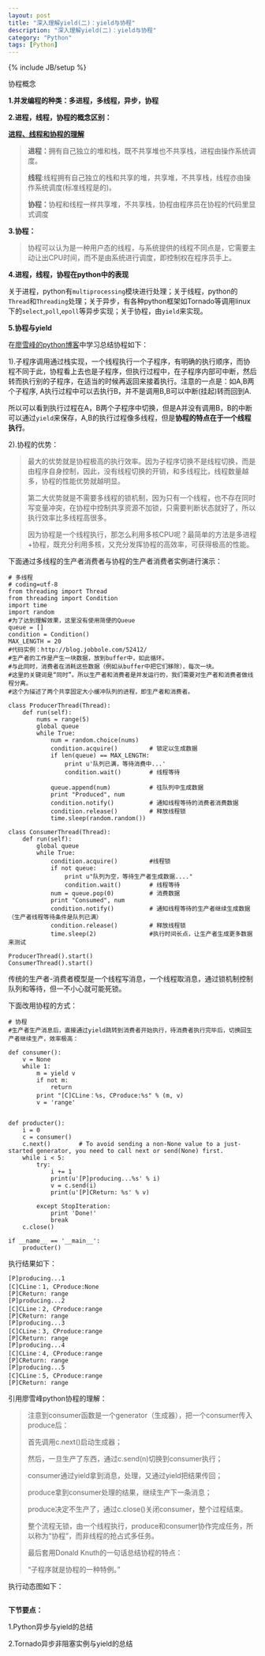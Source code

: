 ```yaml
---
layout: post
title: "深入理解yield(二)：yield与协程"
description: "深入理解yield(二)：yield与协程"
category: "Python"
tags: [Python]
---
```

{% include JB/setup %}

<p>协程概念</p>

<p><strong>1.并发编程的种类：多进程，多线程，异步，协程</strong></p>

<p><strong>2.进程，线程，协程的概念区别：</strong></p>

<p><a href="http://blog.leiqin.info/2012/12/02/%E8%BF%9B%E7%A8%8B%E3%80%81%E7%BA%BF%E7%A8%8B%E5%92%8C%E5%8D%8F%E7%A8%8B%E7%9A%84%E7%90%86%E8%A7%A3.html"><strong>进程、线程和协程的理解</strong></a></p>

<blockquote>
  <p><strong>进程：</strong>拥有自己独立的堆和栈，既不共享堆也不共享栈，进程由操作系统调度。</p>
  
  <p><strong>线程</strong>:线程拥有自己独立的栈和共享的堆，共享堆，不共享栈，线程亦由操作系统调度(标准线程是的)。</p>
  
  <p><strong>协程：</strong>协程和线程一样共享堆，不共享栈，协程由程序员在协程的代码里显式调度</p>
</blockquote>

<!--more-->

<p><strong>3.协程：</strong></p>

<blockquote>
  <p>协程可以认为是一种用户态的线程，与系统提供的线程不同点是，它需要主动让出CPU时间，而不是由系统进行调度，即控制权在程序员手上。</p>
</blockquote>

<p><strong>4.进程，线程，协程在python中的表现</strong></p>

<p>关于进程，python有<code>multiprocessing</code>模块进行处理；关于线程，python的<code>Thread</code>和<code>Threading</code>处理；关于异步，有各种python框架如Tornado等调用linux下的<code>select</code>,<code>poll</code>,<code>epoll</code>等异步实现；关于协程，由<code>yield</code>来实现。</p>

<p><strong>5.协程与yield</strong></p>

<p>在<a href="http://www.liaoxuefeng.com/wiki/001374738125095c955c1e6d8bb493182103fac9270762a000/0013868328689835ecd883d910145dfa8227b539725e5ed000">廖雪峰的python博客</a>中学习总结协程如下：</p>

<p>1).子程序调用通过栈实现，一个线程执行一个子程序，有明确的执行顺序，而协程不同于此，协程看上去也是子程序，但执行过程中，在子程序内部可中断，然后转而执行别的子程序，在适当的时候再返回来接着执行。注意的一点是：如A,B两个子程序, A执行过程中可以去执行B，并不是调用B,B可以中断(挂起)转而回到A.</p>

<p>所以可以看到执行过程在A，B两个子程序中切换，但是A并没有调用B，B的中断可以通过<code>yield</code>来保存，A,B的执行过程像多线程，但是<strong>协程的特点在于一个线程执行</strong>。</p>

<p>2).协程的优势：</p>

<blockquote>
  <p>最大的优势就是协程极高的执行效率。因为子程序切换不是线程切换，而是由程序自身控制，因此，没有线程切换的开销，和多线程比，线程数量越多，协程的性能优势就越明显。</p>
  
  <p>第二大优势就是不需要多线程的锁机制，因为只有一个线程，也不存在同时写变量冲突，在协程中控制共享资源不加锁，只需要判断状态就好了，所以执行效率比多线程高很多。</p>
  
  <p>因为协程是一个线程执行，那怎么利用多核CPU呢？最简单的方法是多进程+协程，既充分利用多核，又充分发挥协程的高效率，可获得极高的性能。</p>
</blockquote>

<p>下面通过多线程的生产者消费者与协程的生产者消费者实例进行演示：</p>

<pre><code># 多线程
# coding=utf-8
from threading import Thread
from threading import Condition
import time
import random
#为了达到理解效果，这里没有使用简便的Queue
queue = []
condition = Condition()
MAX_LENGTH = 20
#代码实例：http://blog.jobbole.com/52412/
#生产者的工作是产生一块数据，放到buffer中，如此循环。
#与此同时，消费者在消耗这些数据（例如从buffer中把它们移除），每次一块。
#这里的关键词是“同时”。所以生产者和消费者是并发运行的，我们需要对生产者和消费者做线程分离。
#这个为描述了两个共享固定大小缓冲队列的进程，即生产者和消费者。

class ProducerThread(Thread):
    def run(self):
        nums = range(5)
        global queue
        while True:
            num = random.choice(nums)
            condition.acquire()         # 锁定以生成数据
            if len(queue) == MAX_LENGTH:
                print u'队列已满，等待消费中...'
                condition.wait()        # 线程等待

            queue.append(num)           # 往队列中生成数据
            print "Produced", num
            condition.notify()          # 通知线程等待的消费者消费数据
            condition.release()         # 释放线程锁
            time.sleep(random.random())

class ConsumerThread(Thread):
    def run(self):
        global queue
        while True:
            condition.acquire()         #线程锁
            if not queue:
                print u"队列为空，等待生产者生成数据...."
                condition.wait()        # 线程等待
            num = queue.pop(0)          # 消费数据
            print "Consumed", num
            condition.notify()          # 通知线程等待的生产者继续生成数据（生产者线程等待条件是队列已满）
            condition.release()         # 释放线程锁
            time.sleep(2)               #执行时间长点，让生产者生成更多数据来测试

ProducerThread().start()
ConsumerThread().start()
</code></pre>

<p>传统的生产者-消费者模型是一个线程写消息，一个线程取消息，通过锁机制控制队列和等待，但一不小心就可能死锁。</p>

<p>下面改用协程的方式：</p>

<pre><code># 协程
#生产者生产消息后，直接通过yield跳转到消费者开始执行，待消费者执行完毕后，切换回生产者继续生产，效率极高：

def consumer():
    v = None
    while 1:
        m = yield v
        if not m:
            return
        print "[C]CLine：%s, CProduce:%s" % (m, v)
        v = 'range'


def producter():
    i = 0
    c = consumer()
    c.next()        # To avoid sending a non-None value to a just-started generator, you need to call next or send(None) first.
    while i &lt; 5:
        try:
            i += 1
            print(u'[P]producing...%s' % i)
            v = c.send(i)
            print(u'[P]CReturn: %s' % v)

        except StopIteration:
            print 'Done!'
            break
    c.close()

if __name__ == '__main__':
    producter() 
</code></pre>

<p>执行结果如下：</p>

<pre><code>[P]producing...1
[C]CLine：1, CProduce:None
[P]CReturn: range
[P]producing...2
[C]CLine：2, CProduce:range
[P]CReturn: range
[P]producing...3
[C]CLine：3, CProduce:range
[P]CReturn: range
[P]producing...4
[C]CLine：4, CProduce:range
[P]CReturn: range
[P]producing...5
[C]CLine：5, CProduce:range
[P]CReturn: range
</code></pre>

<p>引用廖雪峰python协程的理解：</p>

<blockquote>
  <p>注意到consumer函数是一个generator（生成器），把一个consumer传入produce后：</p>
  
  <p>首先调用c.next()启动生成器；</p>
  
  <p>然后，一旦生产了东西，通过c.send(n)切换到consumer执行；</p>
  
  <p>consumer通过yield拿到消息，处理，又通过yield把结果传回；</p>
  
  <p>produce拿到consumer处理的结果，继续生产下一条消息；</p>
  
  <p>produce决定不生产了，通过c.close()关闭consumer，整个过程结束。</p>
  
  <p>整个流程无锁，由一个线程执行，produce和consumer协作完成任务，所以称为“协程”，而非线程的抢占式多任务。</p>
  
  <p>最后套用Donald Knuth的一句话总结协程的特点：</p>
  
  <p>“子程序就是协程的一种特例。”</p>
</blockquote>

<p>执行动态图如下：</p>

<p><img src="http://images.cnblogs.com/cnblogs_com/BeginMan/486940/o_yield2.gif" alt="" /></p>

<p><strong>下节要点：</strong></p>

<p>1.Python异步与yield的总结</p>

<p>2.Tornado异步非阻塞实例与yield的总结</p>
